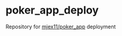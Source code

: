 # poker_app_deploy
Repository for [mjex11/poker_app](https://github.com/mjex11/poker_app) deployment

